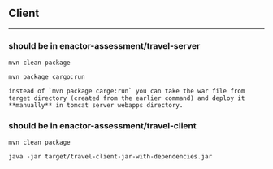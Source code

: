 ## Client
-----------

### should be in enactor-assessment/travel-server

```
mvn clean package

mvn package cargo:run
```

```
instead of `mvn package carge:run` you can take the war file from target directory (created from the earlier command) and deploy it **manually** in tomcat server webapps directory.
```

### should be in enactor-assessment/travel-client

```
mvn clean package

java -jar target/travel-client-jar-with-dependencies.jar
```

